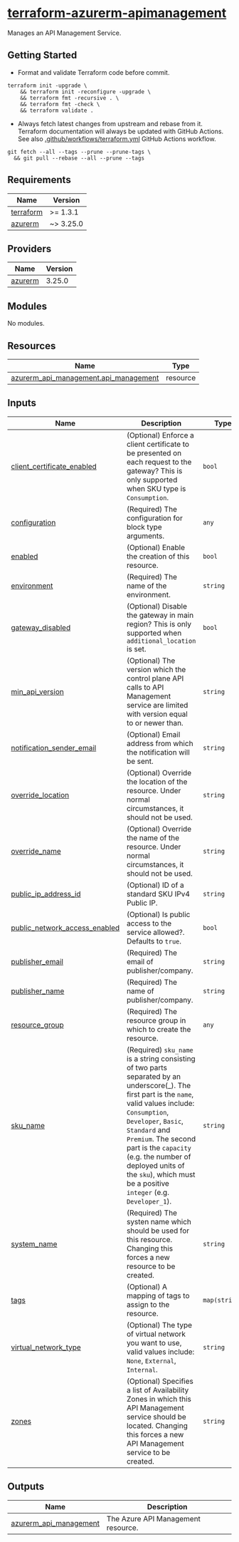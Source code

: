 # [terraform-azurerm-apimanagement][1]

Manages an API Management Service.

## Getting Started

- Format and validate Terraform code before commit.

```shell
terraform init -upgrade \
    && terraform init -reconfigure -upgrade \
    && terraform fmt -recursive . \
    && terraform fmt -check \
    && terraform validate .
```

- Always fetch latest changes from upstream and rebase from it. Terraform documentation will always be updated with GitHub Actions. See also [.github/workflows/terraform.yml](.github/workflows/terraform.yml) GitHub Actions workflow.

```shell
git fetch --all --tags --prune --prune-tags \
  && git pull --rebase --all --prune --tags
```

<!-- BEGIN_TF_DOCS -->
## Requirements

| Name | Version |
|------|---------|
| <a name="requirement_terraform"></a> [terraform](#requirement\_terraform) | >= 1.3.1 |
| <a name="requirement_azurerm"></a> [azurerm](#requirement\_azurerm) | ~> 3.25.0 |

## Providers

| Name | Version |
|------|---------|
| <a name="provider_azurerm"></a> [azurerm](#provider\_azurerm) | 3.25.0 |

## Modules

No modules.

## Resources

| Name | Type |
|------|------|
| [azurerm_api_management.api_management](https://registry.terraform.io/providers/hashicorp/azurerm/latest/docs/resources/api_management) | resource |

## Inputs

| Name | Description | Type | Default | Required |
|------|-------------|------|---------|:--------:|
| <a name="input_client_certificate_enabled"></a> [client\_certificate\_enabled](#input\_client\_certificate\_enabled) | (Optional) Enforce a client certificate to be presented on each request to the gateway? This is only supported when SKU type is `Consumption`. | `bool` | `null` | no |
| <a name="input_configuration"></a> [configuration](#input\_configuration) | (Required) The configuration for block type arguments. | `any` | n/a | yes |
| <a name="input_enabled"></a> [enabled](#input\_enabled) | (Optional) Enable the creation of this resource. | `bool` | `true` | no |
| <a name="input_environment"></a> [environment](#input\_environment) | (Required) The name of the environment. | `string` | n/a | yes |
| <a name="input_gateway_disabled"></a> [gateway\_disabled](#input\_gateway\_disabled) | (Optional) Disable the gateway in main region? This is only supported when `additional_location` is set. | `bool` | `null` | no |
| <a name="input_min_api_version"></a> [min\_api\_version](#input\_min\_api\_version) | (Optional) The version which the control plane API calls to API Management service are limited with version equal to or newer than. | `string` | `null` | no |
| <a name="input_notification_sender_email"></a> [notification\_sender\_email](#input\_notification\_sender\_email) | (Optional) Email address from which the notification will be sent. | `string` | `null` | no |
| <a name="input_override_location"></a> [override\_location](#input\_override\_location) | (Optional) Override the location of the resource. Under normal circumstances, it should not be used. | `string` | `null` | no |
| <a name="input_override_name"></a> [override\_name](#input\_override\_name) | (Optional) Override the name of the resource. Under normal circumstances, it should not be used. | `string` | `null` | no |
| <a name="input_public_ip_address_id"></a> [public\_ip\_address\_id](#input\_public\_ip\_address\_id) | (Optional) ID of a standard SKU IPv4 Public IP. | `string` | `null` | no |
| <a name="input_public_network_access_enabled"></a> [public\_network\_access\_enabled](#input\_public\_network\_access\_enabled) | (Optional) Is public access to the service allowed?. Defaults to `true`. | `bool` | `null` | no |
| <a name="input_publisher_email"></a> [publisher\_email](#input\_publisher\_email) | (Required) The email of publisher/company. | `string` | n/a | yes |
| <a name="input_publisher_name"></a> [publisher\_name](#input\_publisher\_name) | (Required) The name of publisher/company. | `string` | n/a | yes |
| <a name="input_resource_group"></a> [resource\_group](#input\_resource\_group) | (Required) The resource group in which to create the resource. | `any` | n/a | yes |
| <a name="input_sku_name"></a> [sku\_name](#input\_sku\_name) | (Required) `sku_name` is a string consisting of two parts separated by an underscore(\_). The first part is the `name`, valid values include: `Consumption`, `Developer`, `Basic`, `Standard` and `Premium`. The second part is the `capacity` (e.g. the number of deployed units of the `sku`), which must be a positive `integer` (e.g. `Developer_1`). | `string` | n/a | yes |
| <a name="input_system_name"></a> [system\_name](#input\_system\_name) | (Required) The systen name which should be used for this resource. Changing this forces a new resource to be created. | `string` | n/a | yes |
| <a name="input_tags"></a> [tags](#input\_tags) | (Optional) A mapping of tags to assign to the resource. | `map(string)` | `null` | no |
| <a name="input_virtual_network_type"></a> [virtual\_network\_type](#input\_virtual\_network\_type) | (Optional) The type of virtual network you want to use, valid values include: `None`, `External`, `Internal`. | `string` | `null` | no |
| <a name="input_zones"></a> [zones](#input\_zones) | (Optional) Specifies a list of Availability Zones in which this API Management service should be located. Changing this forces a new API Management service to be created. | `string` | `null` | no |

## Outputs

| Name | Description |
|------|-------------|
| <a name="output_azurerm_api_management"></a> [azurerm\_api\_management](#output\_azurerm\_api\_management) | The Azure API Management resource. |
<!-- END_TF_DOCS -->

[1]: https://registry.terraform.io/providers/hashicorp/azurerm/latest/docs/resources/api_management

